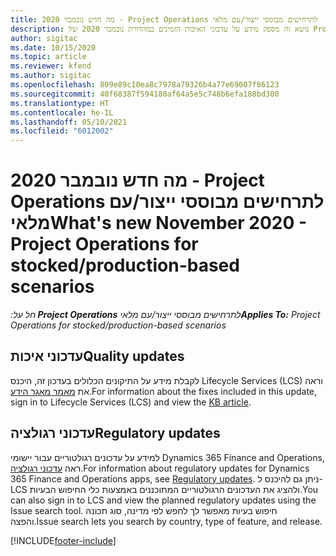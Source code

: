 ```yaml
---
title: מה חדש נובמבר 2020 - Project Operations לתרחישים מבוססי ייצור/עם מלאי
description: נושא זה מספק מידע על עדכוני האיכות הזמינים במהדורת נובמבר 2020 של Project Operations לתרחישים מבוססי ייצור-עם-מלאי.
author: sigitac
ms.date: 10/15/2020
ms.topic: article
ms.reviewer: kfend
ms.author: sigitac
ms.openlocfilehash: 809e89c10ea8c7978a79326b4a77e69007f86123
ms.sourcegitcommit: 40f68387f594180af64a5e5c748b6efa188bd300
ms.translationtype: HT
ms.contentlocale: he-IL
ms.lasthandoff: 05/10/2021
ms.locfileid: "6012002"
---
```

# <a name="whats-new-november-2020---project-operations-for-stockedproduction-based-scenarios"></a><span data-ttu-id="0af42-103">מה חדש נובמבר 2020 - Project Operations לתרחישים מבוססי ייצור/עם מלאי</span><span class="sxs-lookup"><span data-stu-id="0af42-103">What's new November 2020 - Project Operations for stocked/production-based scenarios</span></span>

<span data-ttu-id="0af42-104">_חל על:**‏ Project Operations** לתרחישים מבוססי ייצור/עם מלאי_</span><span class="sxs-lookup"><span data-stu-id="0af42-104">_**Applies To:** Project Operations for stocked/production-based scenarios_</span></span>

## <a name="quality-updates"></a><span data-ttu-id="0af42-105">עדכוני איכות</span><span class="sxs-lookup"><span data-stu-id="0af42-105">Quality updates</span></span>

<span data-ttu-id="0af42-106">לקבלת מידע על התיקונים הכלולים בעדכון זה, היכנס Lifecycle Services‏ (LCS) וראה את [מאמר מאגר הידע](https://fix.lcs.dynamics.com/Issue/Details?bugId=488609&amp;dbType=3&amp;qc=8251e8e1d5e2386de850599926c1adc3fec8e2ba25308036d22cdfe0a1c28fc7).</span><span class="sxs-lookup"><span data-stu-id="0af42-106">For information about the fixes included in this update, sign in to Lifecycle Services (LCS) and view the [KB article](https://fix.lcs.dynamics.com/Issue/Details?bugId=488609&amp;dbType=3&amp;qc=8251e8e1d5e2386de850599926c1adc3fec8e2ba25308036d22cdfe0a1c28fc7).</span></span>

## <a name="regulatory-updates"></a><span data-ttu-id="0af42-107">עדכוני רגולציה</span><span class="sxs-lookup"><span data-stu-id="0af42-107">Regulatory updates</span></span>

<span data-ttu-id="0af42-108">למידע על עדכונים רגולטוריים עבור יישומי Dynamics 365 Finance and Operations, ראה [עדכוני רגולציה](/dynamics365/finance/localizations/regulatory-updates).</span><span class="sxs-lookup"><span data-stu-id="0af42-108">For information about regulatory updates for Dynamics 365 Finance and Operations apps, see [Regulatory updates](/dynamics365/finance/localizations/regulatory-updates).</span></span> <span data-ttu-id="0af42-109">ניתן גם להיכנס ל-LCS ולהציג את העדכונים הרגולטוריים המתוכננים באמצעות כלי החיפוש הבעיות.</span><span class="sxs-lookup"><span data-stu-id="0af42-109">You can also sign in to LCS and view the planned regulatory updates using the Issue search tool.</span></span> <span data-ttu-id="0af42-110">חיפוש בעיות מאפשר לך לחפש לפי מדינה, סוג תכונה והפצה.</span><span class="sxs-lookup"><span data-stu-id="0af42-110">Issue search lets you search by country, type of feature, and release.</span></span>


[!INCLUDE[footer-include](../../includes/footer-banner.md)]